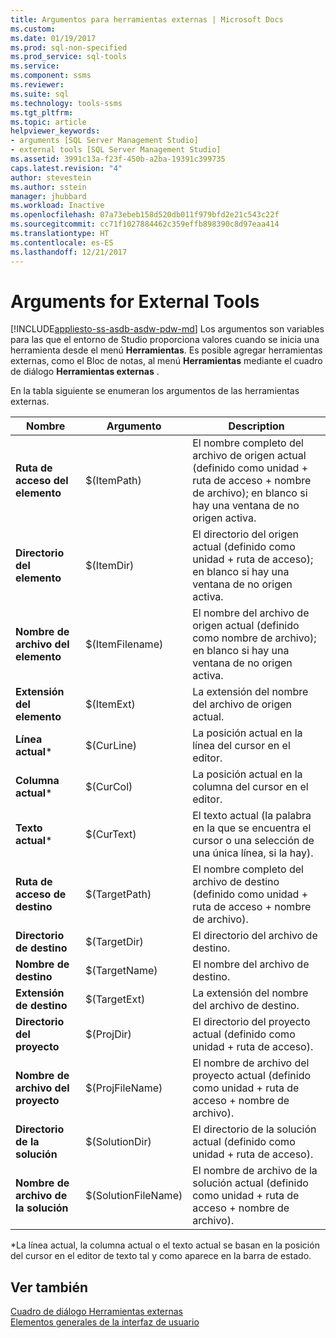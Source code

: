 ```yaml
---
title: Argumentos para herramientas externas | Microsoft Docs
ms.custom: 
ms.date: 01/19/2017
ms.prod: sql-non-specified
ms.prod_service: sql-tools
ms.service: 
ms.component: ssms
ms.reviewer: 
ms.suite: sql
ms.technology: tools-ssms
ms.tgt_pltfrm: 
ms.topic: article
helpviewer_keywords:
- arguments [SQL Server Management Studio]
- external tools [SQL Server Management Studio]
ms.assetid: 3991c13a-f23f-450b-a2ba-19391c399735
caps.latest.revision: "4"
author: stevestein
ms.author: sstein
manager: jhubbard
ms.workload: Inactive
ms.openlocfilehash: 07a73ebeb158d520db011f979bfd2e21c543c22f
ms.sourcegitcommit: cc71f1027884462c359effb898390c8d97eaa414
ms.translationtype: HT
ms.contentlocale: es-ES
ms.lasthandoff: 12/21/2017
---
```

# <a name="arguments-for-external-tools"></a>Arguments for External Tools
[!INCLUDE[appliesto-ss-asdb-asdw-pdw-md](../includes/appliesto-ss-asdb-asdw-pdw-md.md)] Los argumentos son variables para las que el entorno de Studio proporciona valores cuando se inicia una herramienta desde el menú **Herramientas**. Es posible agregar herramientas externas, como el Bloc de notas, al menú **Herramientas** mediante el cuadro de diálogo **Herramientas externas** .  
  
En la tabla siguiente se enumeran los argumentos de las herramientas externas.  
  
|Nombre|Argumento|Description|  
|--------|------------|---------------|  
|**Ruta de acceso del elemento**|$(ItemPath)|El nombre completo del archivo de origen actual (definido como unidad + ruta de acceso + nombre de archivo); en blanco si hay una ventana de no origen activa.|  
|**Directorio del elemento**|$(ItemDir)|El directorio del origen actual (definido como unidad + ruta de acceso); en blanco si hay una ventana de no origen activa.|  
|**Nombre de archivo del elemento**|$(ItemFilename)|El nombre del archivo de origen actual (definido como nombre de archivo); en blanco si hay una ventana de no origen activa.|  
|**Extensión del elemento**|$(ItemExt)|La extensión del nombre del archivo de origen actual.|  
|**Línea actual***|$(CurLine)|La posición actual en la línea del cursor en el editor.|  
|**Columna actual***|$(CurCol)|La posición actual en la columna del cursor en el editor.|  
|**Texto actual***|$(CurText)|El texto actual (la palabra en la que se encuentra el cursor o una selección de una única línea, si la hay).|  
|**Ruta de acceso de destino**|$(TargetPath)|El nombre completo del archivo de destino (definido como unidad + ruta de acceso + nombre de archivo).|  
|**Directorio de destino**|$(TargetDir)|El directorio del archivo de destino.|  
|**Nombre de destino**|$(TargetName)|El nombre del archivo de destino.|  
|**Extensión de destino**|$(TargetExt)|La extensión del nombre del archivo de destino.|  
|**Directorio del proyecto**|$(ProjDir)|El directorio del proyecto actual (definido como unidad + ruta de acceso).|  
|**Nombre de archivo del proyecto**|$(ProjFileName)|El nombre de archivo del proyecto actual (definido como unidad + ruta de acceso + nombre de archivo).|  
|**Directorio de la solución**|$(SolutionDir)|El directorio de la solución actual (definido como unidad + ruta de acceso).|  
|**Nombre de archivo de la solución**|$(SolutionFileName)|El nombre de archivo de la solución actual (definido como unidad + ruta de acceso + nombre de archivo).|  
  
*La línea actual, la columna actual o el texto actual se basan en la posición del cursor en el editor de texto tal y como aparece en la barra de estado.  
  
## <a name="see-also"></a>Ver también  
[Cuadro de diálogo Herramientas externas](../ssms/external-tools-dialog-box.md)  
[Elementos generales de la interfaz de usuario](../ssms/general-user-interface-elements.md)  
  
